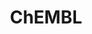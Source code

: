 ---
bigquery: https://console.cloud.google.com/bigquery?p=patents-public-data&d=ebi_chembl&page=dataset
citation: '"The ChEMBL database in 2017." Anna Gaulton, Anne Hersey, Michał Nowotka,
  A Patrícia Bento, Jon Chambers, David Mendez, Prudence Mutowo, Francis Atkinson,
  Louisa J Bellis, Elena Cibrián-Uhalte, Mark Davies, Nathan Dedman, Anneli Karlsson,
  María Paula Magariños, John P Overington, George Papadatos, Ines Smit, Andrew R
  Leach Nucleic acids Research (2017) 45 (Database Issue), D945-D954'
contributors: European Bioinformatics Institute
cost: None
description: ChEMBL Data is a manually curated database of small molecules used in
  drug discovery, including information about existing patented drugs.
documentation: 'schema: https://www.ebi.ac.uk/chembl/db_schema


  '
last_edit: 04/10/2022, 03:38:20
location: https://console.cloud.google.com/marketplace/product/google_patents_public_datasets/chembl
maintained_by: EMBL-EBI, an outstation of European Molecular Biology Laboratory
related_publications: '

  ChEMBL: towards direct deposition of bioassay data.


  Mendez D, Gaulton A, Bento AP, Chambers J, De Veij M, Félix E, Magariños MP, Mosquera
  JF, Mutowo P, Nowotka M, Gordillo-Marañón M, Hunter F, Junco L, Mugumbate G, Rodriguez-Lopez
  M, Atkinson F, Bosc N, Radoux CJ, Segura-Cabrera A, Hersey A, Leach AR.


  — Nucleic Acids Res. 2019; 47(D1):D930-D940. doi: 10.1093/nar/gky1075

  '
schema_fields:
- comp_go_id
- alert_id
- label
- withdrawn_year
- protein_class_id
- activity_count
- orig_description
- stem
- clo_id
- le
- drug_record_id
- enzyme_tid
- ad_type
- standard_units
- ap_id
- relationship_type
- ref_id
- mechanism_comment
- log_id
- frac_code
- domain_id
- relationship_desc
- annotation
- selectivity_comment
- compound_key
- doi
- published_units
- assay_category
- chembl_id
- compound_name
- num_lipinski_ro5_violations
- strength
- active_molregno
- pubmed_id
- submission_date
- mol_hrac_id
- published_relation
- compd_id
- first_in_class
- bto_id
- assay_tax_id
- confidence
- src_compound_id
- full_mwt
- cl_lincs_id
- cell_source_tax_id
- component_type
- mutation
- patent_expire_date
- mol_frac_id
- dosed_ingredient
- parenteral
- alogp
- standard_relation
- version
- path
- caloha_id
- mecref_id
- black_box_warning
- units
- aspect
- acd_most_apka
- stat
- max_phase
- mc_target_accession
- entity_type
- acd_logd
- authors
- mw_monoisotopic
- name
- related_tid
- topical
- assay_subcellular_fraction
- ridx
- assay_id
- l2
- frac_class_id
- cell_description
- tid
- availability_type
- journal
- level1
- binding_site_comment
- warning_year
- level5
- as_id
- confidence_score
- activity_comment
- mol_irac_id
- sei
- year
- molecule_type
- withdrawn_reason
- first_page
- parameter_type
- action_type
- molsyn_id
- therapeutic_flag
- src_assay_id
- homologue
- warning_description
- mc_target_name
- acd_logp
- curated_by
- normal_range_max
- l5
- updated_by
- protein_class_desc
- ass_cls_map_id
- organism
- alert_set_id
- status
- sequence
- hrac_class_id
- l8
- cx_most_apka
- res_stem_id
- domain_description
- site_name
- publication_number
- irac_class_id
- route
- qed_weighted
- tax_id
- short_name
- pchembl_value
- assay_param_id
- parent_type
- num_alerts
- cidx
- issue
- cellosaurus_id
- patent_id
- usan_year
- abstract
- patent_use_code
- protclasssyn_id
- bei
- met_comment
- assay_desc
- ddd_comment
- cx_logp
- hbd
- standard_flag
- level3_description
- hrac_code
- warning_country
- src_id
- assay_cell_type
- molecular_species
- efo_term
- syn_type
- mw_freebase
- molecular_mechanism
- indication_class
- uo_units
- cell_source_tissue
- met_conversion
- cell_ontology_id
- published_value
- num_ro5_violations
- drugind_id
- standard_inchi_key
- domain_type
- metabolite_record_id
- approval_date
- full_molformula
- target_desc
- record_id
- assay_organism
- assay_test_type
- class_level
- target_mapping
- compsyn_id
- go_id
- mec_id
- source
- indref_id
- hbd_lipinski
- nda_type
- start_position
- species_group_flag
- who_name
- assay_strain
- class_type
- heavy_atoms
- country
- parent_go_id
- updated_on
- standard_type
- title
- mol_atc_id
- rtb
- ddd_value
- efo_id
- direct_interaction
- drug_substance_flag
- level2_description
- targrel_id
- job_id
- pathway_id
- ddd_units
- usan_stem_definition
- warning_type
- cell_id
- l6
- description
- standard_upper_value
- doc_id
- site_id
- canonical_smiles
- component_id
- toid
- l3
- accession
- polymer_flag
- std_act_id
- assay_class_id
- actsm_id
- ddd_admr
- ingredient
- prodrug
- first_approval
- warning_id
- sitecomp_id
- oral
- last_page
- co_stem_id
- usan_stem
- db_source
- prediction_method
- drug_product_flag
- oc_id
- applicant_full_name
- disease_efficacy
- comp_class_id
- previous_company
- lle
- cx_logd
- parameter_value
- natural_product
- data_validity_comment
- usan_substem
- bao_endpoint
- met_id
- src_description
- upper_value
- substrate_record_id
- chebi_par_id
- acd_most_bpka
- warning_class
- l1
- result_flag
- smarts
- mechanism_of_action
- set_name
- level4_description
- db_version
- structure_type
- text_value
- mesh_id
- protein_class_synonym
- synonyms
- uberon_id
- l4
- dosage_form
- hba
- cell_name
- withdrawn_country
- last_active
- comments
- standard_text_value
- predbind_id
- tid_fixed
- parent_molregno
- site_residues
- trade_name
- aidx
- value
- mc_organism
- bao_format
- withdrawn_flag
- idx
- potential_duplicate
- isoform
- psa
- ref_type
- subgroup
- aromatic_rings
- definition
- domain_name
- chirality
- cell_source_organism
- standard_value
- smid
- formulation_id
- rgid
- biocomp_id
- pref_name
- hba_lipinski
- assay_tissue
- warnref_id
- component_synonym
- product_id
- mc_target_type
- source_domain_id
- stem_class
- normal_range_min
- patent_no
- assay_type
- ref_url
- variant_id
- molfile
- level2
- cpd_str_alert_id
- withdrawn_class
- relation
- target_type
- major_class
- parent_id
- max_phase_for_ind
- relationship
- active_ingredient
- priority
- company
- molregno
- creation_date
- ddd_id
- cx_most_bpka
- volume
- innovator_company
- published_type
- sequence_md5sum
- assay_source
- pathway_key
- atc_code
- bao_id
- level4
- who_extra
- src_short_name
- inorganic_flag
- alert_name
- activity_id
- prod_pat_id
- entity_id
- curation_comment
- delist_flag
- tissue_id
- mc_tax_id
- qudt_units
- l7
- standard_inchi
- doc_type
- enzyme_name
- type
- downgraded
- irac_code
- metref_id
- level1_description
- mesh_heading
- usan_stem_id
- level3
- helm_notation
- research_stem
- end_position
- tbl
- targcomp_id
- ro3_pass
shortname: chembl
tags:
- biotechnology
- health
- chemical
- bioinformatics
- medical
terms_of_use: CC BY-SA 3.0
title: ChEMBL
uuid: e232a192-965c-4ec9-904c-155b6dfe56c5
---